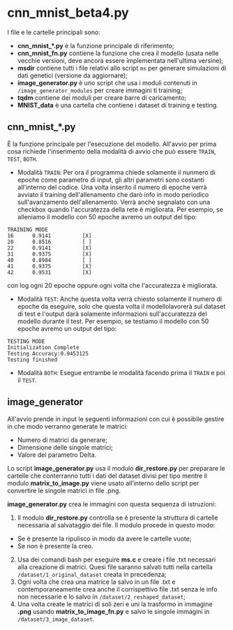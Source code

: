 # cnn_mnist_beta4.py
I file e le cartelle principali sono:
* **cnn_mnist_*.py** è la funzione principale di riferimento;
* **cnn_mnist_fn.py** contiene la funzione che crea il modello (usata nelle vecchie versioni, deve ancora essere implementata nell'ultima versine);
* **msdir** contiene tutti i file relativi allo script `ms` per generare simulazioni di dati genetici (versione da aggiornare);
* **image_generator.py** è uno script che usa i moduli contenuti in `/image_generator_modules` per creare immagini ti training;
* **tqdm** contiene dei moduli per creare barre di caricamento;
* **MNIST_data** è una cartella che contiene i dataset di training e testing.

## cnn_mnist_*.py

È la funzione principale per l'esecuzione del modello. All'avvio per prima cosa richiede l'inserimento della modalità di avvio che può essere `TRAIN`, `TEST`, `BOTH`.

* Modalità `TRAIN`: Per ora il programma chiede solamente il nunmero di epoche come parametro di input, gli altri parametri sono costanti all'interno del codice. Una volta inserito il numero di epoche verrà avviato il training dell'allenamento che darò info in modo periodico sull'avanzamento dell'allenamento. Verrà anche segnalato con una checkbox quando l'accuratezza della rete è migliorata. Per esempio, se alleniamo il modello con 50 epoche avremo un output del tipo:

```
TRAINING MODE
16      0.9141          [X]
20      0.8516          [ ]
22      0.9141          [X]
31      0.9375          [X]
40      0.8984          [ ]
41      0.9375          [X]
42      0.9531          [X]
```
con log ogni 20 epoche oppure ogni volta che l'accuratezza è migliorata.

* Modalità `TEST`: Anche questa volta verrà chiesto solamente il numero di epoche da eseguire, solo che questa volta il modellolavorerà sul dataset di test e l'output darà solamente informazioni sull'accuratezza del modello durante il test. Per esempio, se testiamo il modello con 50 epoche avremo un output del tipo:

```
TESTING MODE
Initialization Complete
Testing Accuracy:0.9453125
Testing finished
```
* Modalità `BOTH`: Esegue entrambe le modalità facendo prima il `TRAIN` e poi il `TEST`.


## image_generator 
All'avvio prende in input le seguenti informazioni con cui è possibile gestire in che modo verranno generate le matrici:
* Numero di matrici da generare;
* Dimensione delle singole matrici;
* Valore del parametro Delta.

Lo script **image_generator.py** usa il modulo **dir_restore.py** per preparare le cartelle che conterranno tutti i dati del dataset divisi per tipo mentre il modulo **matrix_to_image.py** viene usato all’interno dello script per convertire le singole matrici in file .png.

**image_generator.py** crea le immagini con questa sequenza di istruzioni:
1. Il modulo **dir_restore.py** controlla se è presente la struttura di cartelle necessaria al salvataggio dei file. Il modulo procede in questo modo:
* Se è presente la ripulisco in modo da avere le cartelle vuote;
* Se non è presente la creo.
2. Usa dei comandi bash per eseguire **ms.c** e creare i file .txt necessari alla creazione di matrici. Quesi file saranno salvati tutti nella cartella `/dataset/1_original_dataset` creata in precedenza;
3. Ogni volta che crea una matrice la salvo in un file .txt e contemporaneamente crea anche il corrispettivo file .txt senza le info non necessarie e lo salvo in `/dataset/2_reshaped_dataset`;
4. Una volta create le matrici di soli zeri e uni la trasformo in immagine **.png** usando **matrix_to_image_fn.py** e salvo le singole immagini in `/dataset/3_image_dataset`.
